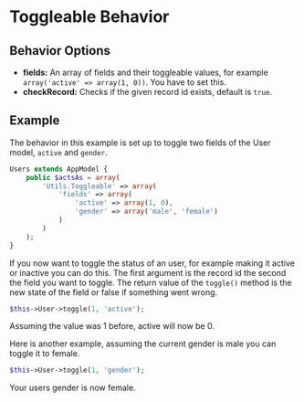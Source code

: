 Toggleable Behavior
===================

Behavior Options
----------------

* **fields:** An array of fields and their toggleable values, for example ```array('active' => array(1, 0))```. You have to set this.
* **checkRecord:** Checks if the given record id exists, default is ```true```.

Example
-------

The behavior in this example is set up to toggle two fields of the User model, ```active``` and ```gender```.

```php
Users extends AppModel {
	public $actsAs = array(
		'Utils.Toggleable' => array(
			'fields' => array(
				'active' => array(1, 0),
				'gender' => array('male', 'female')
			)
		)
	);
}
```

If you now want to toggle the status of an user, for example making it active or inactive you can do this. The first argument is the record id the second the field you want to toggle. The return value of the ```toggle()``` method is the new state of the field or false if something went wrong.

```php
$this->User->toggle(1, 'active');
```

Assuming the value was 1 before, active will now be 0.

Here is another example, assuming the current gender is male you can toggle it to female.

```php
$this->User->toggle(1, 'gender');
```

Your users gender is now female.